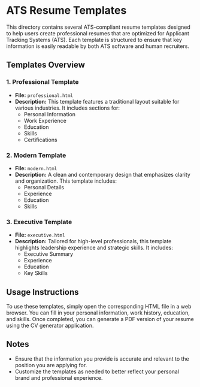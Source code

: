 # ATS Resume Templates

This directory contains several ATS-compliant resume templates designed to help users create professional resumes that are optimized for Applicant Tracking Systems (ATS). Each template is structured to ensure that key information is easily readable by both ATS software and human recruiters.

## Templates Overview

### 1. Professional Template
- **File:** `professional.html`
- **Description:** This template features a traditional layout suitable for various industries. It includes sections for:
  - Personal Information
  - Work Experience
  - Education
  - Skills
  - Certifications

### 2. Modern Template
- **File:** `modern.html`
- **Description:** A clean and contemporary design that emphasizes clarity and organization. This template includes:
  - Personal Details
  - Experience
  - Education
  - Skills

### 3. Executive Template
- **File:** `executive.html`
- **Description:** Tailored for high-level professionals, this template highlights leadership experience and strategic skills. It includes:
  - Executive Summary
  - Experience
  - Education
  - Key Skills

## Usage Instructions
To use these templates, simply open the corresponding HTML file in a web browser. You can fill in your personal information, work history, education, and skills. Once completed, you can generate a PDF version of your resume using the CV generator application.

## Notes
- Ensure that the information you provide is accurate and relevant to the position you are applying for.
- Customize the templates as needed to better reflect your personal brand and professional experience.
